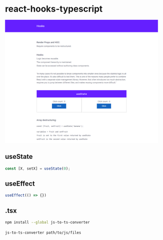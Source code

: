 # react-hooks-typescript

![screenshot](https://raw.githubusercontent.com/Jon-Dickinson/react-hooks-typescript/master/src/images/screenshot.png)

## useState

```javascript
const [X, setX] = useState(0);
```

## useEffect

```javascript
useEffect(() => {})
```

## .tsx

```bash
npm install --global js-to-ts-converter

js-to-ts-converter path/to/js/files
```
